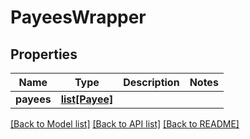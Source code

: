 # PayeesWrapper

## Properties
Name | Type | Description | Notes
------------ | ------------- | ------------- | -------------
**payees** | [**list[Payee]**](Payee.md) |  | 

[[Back to Model list]](../README.md#documentation-for-models) [[Back to API list]](../README.md#documentation-for-api-endpoints) [[Back to README]](../README.md)


